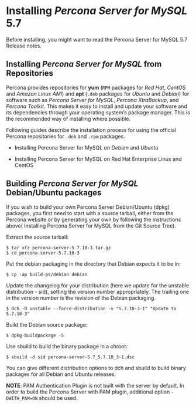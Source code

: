 # Installing *Percona Server for MySQL* 5.7


Before installing, you might want to read the Percona Server for MySQL 5.7 Release notes.

## Installing *Percona Server for MySQL* from Repositories

Percona provides repositories for **yum** (`RPM` packages for *Red Hat*, *CentOS* and *Amazon Linux AMI*) and **apt** (`.deb` packages for *Ubuntu* and *Debian*) for software such as *Percona Server for MySQL*, *Percona XtraBackup*, and *Percona Toolkit*. This makes it easy to install and update your software and its dependencies through your operating system’s package manager. This is the recommended way of installing where possible.

Following guides describe the installation process for using the official Percona repositories for `.deb` and `.rpm` packages.


* Installing Percona Server for MySQL on *Debian* and *Ubuntu*


* Installing Percona Server for MySQL on Red Hat Enterprise Linux and CentOS







## Building *Percona Server for MySQL* Debian/Ubuntu packages

If you wish to build your own Percona Server Debian/Ubuntu (dpkg) packages,
you first need to start with a source tarball, either from the Percona
website or by generating your own by following the instructions above(
Installing Percona Server for MySQL from the Git Source Tree).

Extract the source tarball:

```
$ tar xfz percona-server-5.7.10-3.tar.gz
$ cd percona-server-5.7.10-3
```

Put the debian packaging in the directory that Debian expects it to be in:

```
$ cp -ap build-ps/debian debian
```

Update the changelog for your distribution (here we update for the unstable
distribution - sid), setting the version number appropriately. The trailing one
in the version number is the revision of the Debian packaging.

```
$ dch -D unstable --force-distribution -v "5.7.10-3-1" "Update to 5.7.10-3"
```

Build the Debian source package:

```
$ dpkg-buildpackage -S
```

Use sbuild to build the binary package in a chroot:

```
$ sbuild -d sid percona-server-5.7_5.7.10_3-1.dsc
```

You can give different distribution options to dch and sbuild to build binary
packages for all Debian and Ubuntu releases.

**NOTE**: PAM Authentication Plugin is not built with the server by default. In order to build the Percona Server with PAM plugin, additional option `-DWITH_PAM=ON` should be used.
